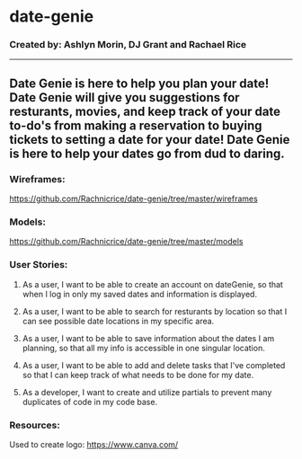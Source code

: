 # date-genie

### Created by: Ashlyn Morin, DJ Grant and Rachael Rice

------------------------------------------------------------------------------------------------------------------------------
Date Genie is here to help you plan your date! Date Genie will give you suggestions for resturants, movies, and keep track of your date to-do's from making a reservation to buying tickets to setting a date for your date! Date Genie is here to help your dates go from dud to daring.
------------------------------------------------------------------------------------------------------------------------------
### Wireframes: 
https://github.com/Rachnicrice/date-genie/tree/master/wireframes

### Models:
https://github.com/Rachnicrice/date-genie/tree/master/models

### User Stories:

1. As a user, I want to be able to create an account on dateGenie, so that when I log in only my saved dates and information is displayed.

2. As a user, I want to be able to search for resturants by location so that I can see possible date locations in my specific area.

3. As a user, I want to be able to save information about the dates I am planning, so that all my info is accessible in one singular location.

4. As a user, I want to be able to add and delete tasks that I've completed so that I can keep track of what needs to be done for my date.

5. As a developer, I want to create and utilize partials to prevent many duplicates of code in my code base.


### Resources:

Used to create logo:
https://www.canva.com/ 